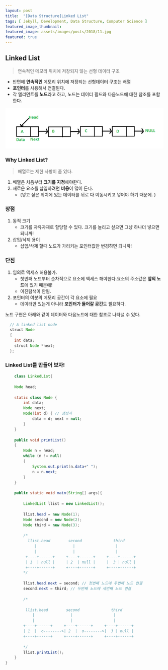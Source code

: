 ```yaml
---
layout: post
title:  "[Data Structure]Linked List"
tags: [ Jekyll, Development, Data Structure, Computer Science ]
featured_image_thumbnail:
featured_image: assets/images/posts/2018/11.jpg
featured: true
---
```


## Linked List  
> 연속적인 메모리 위치에 저장되지 않는 선형 데이터 구조  

- 반면에 **연속적인** 메모리 위치에 저장되는 선형데이터 구조는 배열  
- **포인터**를 사용해서 연결된다.  
- 각 엘리먼트를 **노드**라고 하고, 노드는 <m>데이터 필드</m>와 <m>다음노드에 대한 참조</m>를 포함한다.  

![LinkedList](/assets/images/posts/2021/LinkedList.png)  

### Why Linked List?  

> 배열로는 제한 사항이 좀 있다.  

1. 배열은 처음부터 **크기를 지정**해야한다.     
2. 새로운 요소를 삽입하려면 **비용**이 많이 든다.  
   - (넣고 싶은 위치에 있는 데이터를 뒤로 다 이동시키고 넣어야 하기 때문에. )  

### 장점  
1. 동적 크기  
   - 크기를 자유자재로 할당할 수 있다. 크기를 늘리고 싶으면 그냥 하나더 넣으면 되니까!    
2. 삽입/삭제 용이  
   - 삽입/삭제 할때 노드가 가리키는 포인터값만 변경하면 되니까!  

### 단점  
1. 임의로 액세스 허용불가.  
   - 첫번째 노드부터 순차적으로 요소에 액세스 해야한다.요소의 주소값은 **앞의 노드**에 있기 때문에!  
   - 이진탐색이 안됨.  
2. 포인터의 여분의 메모리 공간이 각 요소에 필요  
   - 데이터만 있는게 아니라 **포인터가 들어갈 공간**도 필요하다.  

노드 구현은 아래와 같이 데이터와 다음노드에 대한 참조로 나타낼 수 
있다.  
```java
  // A linked list node 
  struct Node 
  { 
    int data; 
    struct Node *next; 
  }; 
```

### Linked List를 만들어 보자!  

```java
    class LinkedList{
    
    Node head;

    static class Node {
        int data;
        Node next;
        Node(int d) { // 생성자
            data = d; next = null;
        }
    }

    public void printList() 
    { 
        Node n = head; 
        while (n != null) 
        { 
            System.out.print(n.data+" "); 
            n = n.next; 
        } 
    }

    public static void main(String[] args){

        LinkedList llist = new LinkedList();

        llist.head = new Node(1);
        Node second = new Node(2);
        Node third = new Node(3);

        /*
          llist.head        second              third 
             |                |                  | 
             |                |                  | 
         +----+------+     +----+------+     +----+------+ 
         | 1  | null |     | 2  | null |     |  3 | null | 
         +----+------+     +----+------+     +----+------+ 
        */
    
        llist.head.next = second; // 첫번째 노드에 두번째 노드 연결
        second.next = third; // 두번째 노드에 세번째 노드 연결
        
        /*
  
         llist.head        second              third 
            |                |                  | 
            |                |                  | 
        +----+------+     +----+------+     +----+------+ 
        | 1  |  o-------->| 2  |  o-------->|  3 | null | 
        +----+------+     +----+------+     +----+------+ 
        
        */
        llist.printList(); 
    }
}
```
